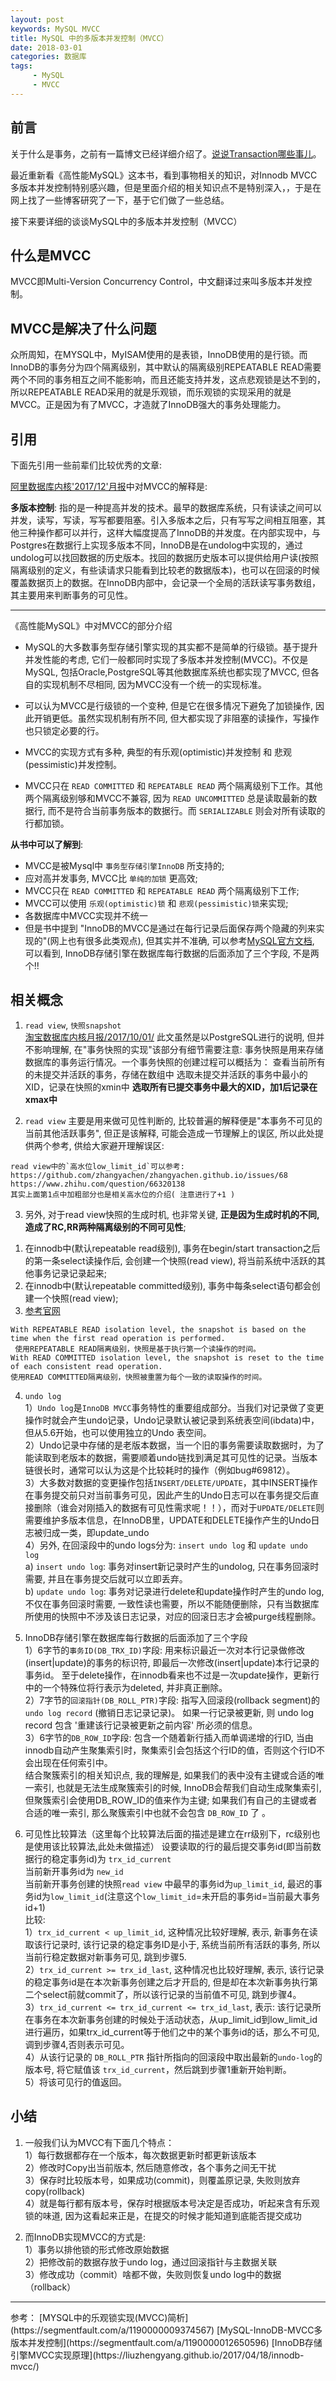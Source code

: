 ```yaml
---
layout: post
keywords: MySQL MVCC
title: MySQL 中的多版本并发控制（MVCC）
date: 2018-03-01
categories: 数据库
tags:
     - MySQL
     - MVCC
---
```


## 前言
关于什么是事务，之前有一篇博文已经详细介绍了。[说说Transaction哪些事儿](/2016/10/20/transaction/)。

最近重新看《高性能MySQL》这本书，看到事物相关的知识，对Innodb MVCC多版本并发控制特别感兴趣，但是里面介绍的相关知识点不是特别深入，，于是在网上找了一些博客研究了一下，基于它们做了一些总结。

接下来要详细的谈谈MySQL中的多版本并发控制（MVCC）
<!-- more -->

## 什么是MVCC
MVCC即Multi-Version Concurrency Control，中文翻译过来叫多版本并发控制。

## MVCC是解决了什么问题
众所周知，在MYSQL中，MyISAM使用的是表锁，InnoDB使用的是行锁。而InnoDB的事务分为四个隔离级别，其中默认的隔离级别REPEATABLE READ需要两个不同的事务相互之间不能影响，而且还能支持并发，这点悲观锁是达不到的，所以REPEATABLE READ采用的就是乐观锁，而乐观锁的实现采用的就是MVCC。正是因为有了MVCC，才造就了InnoDB强大的事务处理能力。

## 引用
下面先引用一些前辈们比较优秀的文章:

[阿里数据库内核'2017/12'月报](http://mysql.taobao.org/monthly/2017/12/01/)中对MVCC的解释是:

**多版本控制**: 指的是一种提高并发的技术。最早的数据库系统，只有读读之间可以并发，读写，写读，写写都要阻塞。引入多版本之后，只有写写之间相互阻塞，其他三种操作都可以并行，这样大幅度提高了InnoDB的并发度。在内部实现中，与Postgres在数据行上实现多版本不同，InnoDB是在undolog中实现的，通过undolog可以找回数据的历史版本。找回的数据历史版本可以提供给用户读(按照隔离级别的定义，有些读请求只能看到比较老的数据版本)，也可以在回滚的时候覆盖数据页上的数据。在InnoDB内部中，会记录一个全局的活跃读写事务数组，其主要用来判断事务的可见性。

<hr/>

《高性能MySQL》中对MVCC的部分介绍

- MySQL的大多数事务型存储引擎实现的其实都不是简单的行级锁。基于提升并发性能的考虑, 它们一般都同时实现了多版本并发控制(MVCC)。不仅是MySQL, 包括Oracle,PostgreSQL等其他数据库系统也都实现了MVCC, 但各自的实现机制不尽相同, 因为MVCC没有一个统一的实现标准。

- 可以认为MVCC是行级锁的一个变种, 但是它在很多情况下避免了加锁操作, 因此开销更低。虽然实现机制有所不同, 但大都实现了非阻塞的读操作，写操作也只锁定必要的行。

- MVCC的实现方式有多种, 典型的有乐观(optimistic)并发控制 和 悲观(pessimistic)并发控制。

- MVCC只在 `READ COMMITTED` 和 `REPEATABLE READ` 两个隔离级别下工作。其他两个隔离级别够和MVCC不兼容, 因为 `READ UNCOMMITTED` 总是读取最新的数据行, 而不是符合当前事务版本的数据行。而 `SERIALIZABLE` 则会对所有读取的行都加锁。

**从书中可以了解到**:

- MVCC是被Mysql中 `事务型存储引擎InnoDB` 所支持的;
- 应对高并发事务, MVCC比 `单纯的加锁` 更高效;
- MVCC只在 `READ COMMITTED` 和 `REPEATABLE READ` 两个隔离级别下工作;
- MVCC可以使用 `乐观(optimistic)锁` 和 `悲观(pessimistic)锁`来实现;
- 各数据库中MVCC实现并不统一
- 但是书中提到 "InnoDB的MVCC是通过在每行记录后面保存两个隐藏的列来实现的"(网上也有很多此类观点), 但其实并不准确, 可以参考[MySQL官方文档](https://dev.mysql.com/doc/refman/5.7/en/innodb-multi-versioning.html), 可以看到, InnoDB存储引擎在数据库每行数据的后面添加了三个字段, 不是两个!!

## 相关概念
1. `read view`, `快照snapshot`  
[淘宝数据库内核月报/2017/10/01/](http://mysql.taobao.org/monthly/2017/10/01/)
此文虽然是以PostgreSQL进行的说明, 但并不影响理解, 在"事务快照的实现"该部分有细节需要注意:
事务快照是用来存储数据库的事务运行情况。一个事务快照的创建过程可以概括为：
查看当前所有的未提交并活跃的事务，存储在数组中
选取未提交并活跃的事务中最小的XID，记录在快照的xmin中
**选取所有已提交事务中最大的XID，加1后记录在xmax中**

2. `read view` 主要是用来做可见性判断的, 比较普遍的解释便是"本事务不可见的当前其他活跃事务", 但正是该解释, 可能会造成一节理解上的误区, 所以此处提供两个参考, 供给大家避开理解误区:
```
read view中的`高水位low_limit_id`可以参考: 
https://github.com/zhangyachen/zhangyachen.github.io/issues/68  
https://www.zhihu.com/question/66320138
其实上面第1点中加粗部分也是相关高水位的介绍( 注意进行了+1 )
```
3. 另外, 对于read view快照的生成时机, 也非常关键, **正是因为生成时机的不同, 造成了RC,RR两种隔离级别的不同可见性**;  
1) 在innodb中(默认repeatable read级别), 事务在begin/start transaction之后的第一条select读操作后, 会创建一个快照(read view), 将当前系统中活跃的其他事务记录记录起来;  
2) 在innodb中(默认repeatable committed级别), 事务中每条select语句都会创建一个快照(read view);
3) [参考官网](https://dev.mysql.com/doc/refman/5.7/en/glossary.html#glos_consistent_read)    
```
With REPEATABLE READ isolation level, the snapshot is based on the time when the first read operation is performed.
 使用REPEATABLE READ隔离级别，快照是基于执行第一个读操作的时间。
With READ COMMITTED isolation level, the snapshot is reset to the time of each consistent read operation.
使用READ COMMITTED隔离级别，快照被重置为每个一致的读取操作的时间。
```

4. `undo log`   
1）`Undo log`是`InnoDB MVCC`事务特性的重要组成部分。当我们对记录做了变更操作时就会产生undo记录，Undo记录默认被记录到系统表空间(ibdata)中，但从5.6开始，也可以使用独立的Undo 表空间。  
2）Undo记录中存储的是老版本数据，当一个旧的事务需要读取数据时，为了能读取到老版本的数据，需要顺着undo链找到满足其可见性的记录。当版本链很长时，通常可以认为这是个比较耗时的操作（例如bug#69812）。  
3）大多数对数据的变更操作包括`INSERT/DELETE/UPDATE`，其中INSERT操作在事务提交前只对当前事务可见，因此产生的Undo日志可以在事务提交后直接删除（谁会对刚插入的数据有可见性需求呢！！），而对于`UPDATE/DELETE`则需要维护多版本信息，在InnoDB里，UPDATE和DELETE操作产生的Undo日志被归成一类，即update_undo  
4）另外, 在回滚段中的undo logs分为: `insert undo log` 和 `update undo log`  
a) `insert undo log`: 事务对insert新记录时产生的undolog, 只在事务回滚时需要, 并且在事务提交后就可以立即丢弃。  
b) `update undo log`: 事务对记录进行delete和update操作时产生的undo log, 不仅在事务回滚时需要, 一致性读也需要，所以不能随便删除，只有当数据库所使用的快照中不涉及该日志记录，对应的回滚日志才会被purge线程删除。  

5. InnoDB存储引擎在数据库每行数据的后面添加了三个字段  
1）6字节的`事务ID(DB_TRX_ID)`字段: 用来标识最近一次对本行记录做修改(insert|update)的事务的标识符, 即最后一次修改(insert|update)本行记录的事务id。
至于delete操作，在innodb看来也不过是一次update操作，更新行中的一个特殊位将行表示为deleted, 并非真正删除。  
2）7字节的`回滚指针(DB_ROLL_PTR)`字段: 指写入回滚段(rollback segment)的 `undo log record` (撤销日志记录记录)。
如果一行记录被更新, 则 undo log record 包含 '重建该行记录被更新之前内容' 所必须的信息。  
3）6字节的`DB_ROW_ID`字段: 包含一个随着新行插入而单调递增的行ID, 当由innodb自动产生聚集索引时，聚集索引会包括这个行ID的值，否则这个行ID不会出现在任何索引中。  
结合聚簇索引的相关知识点, 我的理解是, 如果我们的表中没有主键或合适的唯一索引, 也就是无法生成聚簇索引的时候, InnoDB会帮我们自动生成聚集索引, 但聚簇索引会使用DB_ROW_ID的值来作为主键; 如果我们有自己的主键或者合适的唯一索引, 那么聚簇索引中也就不会包含 `DB_ROW_ID` 了 。

6. 可见性比较算法（这里每个比较算法后面的描述是建立在rr级别下，rc级别也是使用该比较算法,此处未做描述）
设要读取的行的最后提交事务id(即当前数据行的稳定事务id)为 `trx_id_current`  
当前新开事务id为 `new_id`  
当前新开事务创建的快照`read view` 中最早的事务id为`up_limit_id`, 最迟的事务id为`low_limit_id`(注意这个`low_limit_id`=未开启的事务id=当前最大事务id+1)  
比较:  
1）`trx_id_current < up_limit_id`, 这种情况比较好理解, 表示, 新事务在读取该行记录时, 该行记录的稳定事务ID是小于, 系统当前所有活跃的事务, 所以当前行稳定数据对新事务可见, 跳到步骤5.  
2）`trx_id_current >= trx_id_last`, 这种情况也比较好理解, 表示, 该行记录的稳定事务id是在本次新事务创建之后才开启的, 但是却在本次新事务执行第二个select前就commit了，所以该行记录的当前值不可见, 跳到步骤4。  
3）`trx_id_current <= trx_id_current <= trx_id_last`, 表示: 该行记录所在事务在本次新事务创建的时候处于活动状态，从up_limit_id到low_limit_id进行遍历，如果trx_id_current等于他们之中的某个事务id的话，那么不可见, 调到步骤4,否则表示可见。  
4）从该行记录的 `DB_ROLL_PTR` 指针所指向的回滚段中取出最新的`undo-log`的版本号, 将它赋值该 `trx_id_current`，然后跳到步骤1重新开始判断。  
5）将该可见行的值返回。

## 小结
1. 一般我们认为MVCC有下面几个特点：  
1）每行数据都存在一个版本，每次数据更新时都更新该版本  
2）修改时Copy出当前版本, 然后随意修改，各个事务之间无干扰  
3）保存时比较版本号，如果成功(commit)，则覆盖原记录, 失败则放弃copy(rollback)  
4）就是每行都有版本号，保存时根据版本号决定是否成功，听起来含有乐观锁的味道, 因为这看起来正是，在提交的时候才能知道到底能否提交成功  

2. 而InnoDB实现MVCC的方式是:  
1）事务以排他锁的形式修改原始数据  
2）把修改前的数据存放于undo log，通过回滚指针与主数据关联  
3）修改成功（commit）啥都不做，失败则恢复undo log中的数据（rollback）

<hr>
参考：  
[MYSQL中的乐观锁实现(MVCC)简析](https://segmentfault.com/a/1190000009374567)  
[MySQL-InnoDB-MVCC多版本并发控制](https://segmentfault.com/a/1190000012650596)  
[InnoDB存储引擎MVCC实现原理](https://liuzhengyang.github.io/2017/04/18/innodb-mvcc/)  


